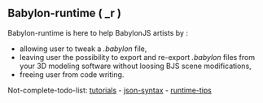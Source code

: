 ## Babylon-runtime ( _r )

Babylon-runtime is here to help BabylonJS artists by :

 - allowing user to tweak a _.babylon_ file,
 - leaving user the possibility to export and re-export _.babylon_ files from your 3D modeling software without loosing BJS scene modifications,
 - freeing user from code writing.



Not-complete-todo-list: [tutorials](tutorials.html) - [json-syntax](json-syntax.html) - [runtime-tips](runtime-tips.html)
